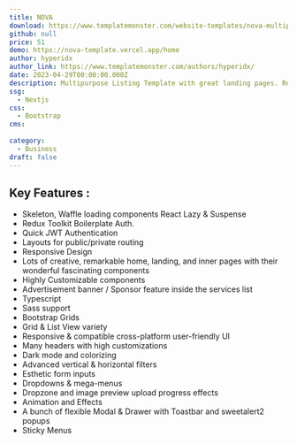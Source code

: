 ```yaml
---
title: NOVA
download: https://www.templatemonster.com/website-templates/nova-multipurpose-listing-directory-theme-nextjs-amp-react-template-232036.html
github: null
price: 51
demo: https://nova-template.vercel.app/home
author: hyperidx
author_link: https://www.templatemonster.com/authors/hyperidx/
date: 2023-04-29T00:00:00.000Z
description: Multipurpose Listing Template with great landing pages. Responsive & cross-platform, browser-compatible components! Also can be used as Real Estate, Hotel Booking, Travel, Listing Directory.
ssg:
  - Nextjs
css:
  - Bootstrap
cms:
  
category:
  - Business
draft: false
---
```

## Key Features :

- Skeleton, Waffle loading components React Lazy & Suspense
- Redux Toolkit Boilerplate Auth.
- Quick JWT Authentication
- Layouts for public/private routing
- Responsive Design
- Lots of creative, remarkable home, landing, and inner pages with their wonderful fascinating components
- Highly Customizable components
- Advertisement banner / Sponsor feature inside the services list
- Typescript
- Sass support
- Bootstrap Grids
- Grid & List View variety
- Responsive & compatible cross-platform user-friendly UI
- Many headers with high customizations
- Dark mode and colorizing
- Advanced vertical & horizontal filters
- Esthetic form inputs
- Dropdowns & mega-menus
- Dropzone and image preview upload progress effects
- Animation and Effects
- A bunch of flexible Modal & Drawer with Toastbar and sweetalert2 popups
- Sticky Menus
